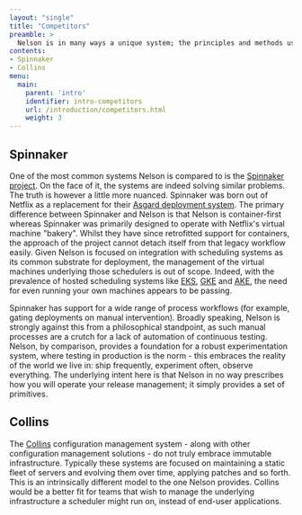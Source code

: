 ```yaml
---
layout: "single"
title: "Competitors"
preamble: >
  Nelson is in many ways a unique system; the principles and methods used in its construction are not common in the operations domain. However, it is common for potential users to draw parallels with other systems, and navigating the competitive space can often be difficult. The comparisons below help illustrate Nelson's value proposition.
contents:
- Spinnaker
- Collins
menu:
  main:
    parent: 'intro'
    identifier: intro-competitors
    url: /introduction/competitors.html
    weight: 3
---
```


## Spinnaker

One of the most common systems Nelson is compared to is the [Spinnaker project](https://spinnaker.io). On the face of it, the systems are indeed solving similar problems. The truth is however a little more nuanced. Spinnaker was born out of Netflix as a replacement for their [Asgard deployment system](https://github.com/Netflix/asgard). The primary difference between Spinnaker and Nelson is that Nelson is container-first whereas Spinnaker was primarily designed to operate with Netflix's virtual machine "bakery". Whilst they have since retrofitted support for containers, the approach of the project cannot detach itself from that legacy workflow easily. Given Nelson is focused on integration with scheduling systems as its common substrate for deployment, the management of the virtual machines underlying those schedulers is out of scope. Indeed, with the prevalence of hosted scheduling systems like [EKS](https://aws.amazon.com/eks/), [GKE](https://cloud.google.com/kubernetes-engine/) and [AKE](https://azure.microsoft.com/en-us/services/kubernetes-service/), the need for even running your own machines appears to be passing.

Spinnaker has support for a wide range of process workflows (for example, gating deployments on manual intervention). Broadly speaking, Nelson is strongly against this from a philosophical standpoint, as such manual processes are a crutch for a lack of automation of continuous testing. Nelson, by comparison, provides a foundation for a robust experimentation system, where testing in production is the norm - this embraces the reality of the world we live in: ship frequently, experiment often, observe everything. The underlying intent here is that Nelson in no way prescribes how you will operate your release management; it simply provides a set of primitives.

## Collins

The [Collins](https://tumblr.github.io/collins/) configuration management system - along with other configuration management solutions - do not truly embrace immutable infrastructure. Typically these systems are focused on maintaining a static fleet of servers and evolving them over time, applying patches and so forth. This is an intrinsically different model to the one Nelson provides. Collins would be a better fit for teams that wish to manage the underlying infrastructure a scheduler might run on, instead of end-user applications.